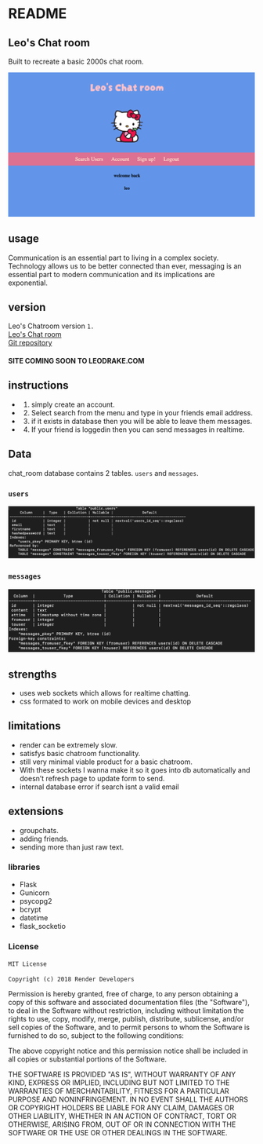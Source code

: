 # README




## Leo's Chat room
Built to recreate a basic 2000s chat room.




![the homepage ](chatroomhomepage.png)
## usage
Communication is an essential part to living in a complex society. Technology allows us to be better connected than ever,
messaging is an essential part to modern communication and its implications are exponential.

## version
Leo's Chatroom version `1.` </br>
[Leo's Chat room](https://project2-siaj.onrender.com) </br>
[Git repository](https://github.com/LeooDrake/project2) </br>

#### SITE COMING SOON TO LEODRAKE.COM



## instructions

- 1. simply create an account.
- 2. Select search from the menu and type in your friends email address.
- 3. if it exists in database then you will be able to leave them messages.
- 4. If your friend is loggedin then you can send messages in realtime.

## Data

chat_room database contains 2 tables. `users` and `messages`.

### `users`
![Users table ](users.png)
### `messages`
![Messages table ](messages.png)




## strengths

- uses web sockets which allows for realtime chatting.
- css formated to work on mobile devices and desktop


## limitations

- render can be extremely slow.
- satisfys basic chatroom functionality.
- still very minimal viable product for a basic chatroom.
- With these sockets I wanna make it so it goes into db automatically and doesn’t refresh page to update form to send.
- internal database error if search isnt a valid email

## extensions 

- groupchats.
- adding friends.
- sending more than just raw text.


### libraries
- Flask
- Gunicorn
- psycopg2
- bcrypt
- datetime
- flask_socketio

### License

`MIT License`

`Copyright (c) 2018 Render Developers`

Permission is hereby granted, free of charge, to any person obtaining a copy
of this software and associated documentation files (the "Software"), to deal
in the Software without restriction, including without limitation the rights
to use, copy, modify, merge, publish, distribute, sublicense, and/or sell
copies of the Software, and to permit persons to whom the Software is
furnished to do so, subject to the following conditions:

The above copyright notice and this permission notice shall be included in all
copies or substantial portions of the Software.

THE SOFTWARE IS PROVIDED "AS IS", WITHOUT WARRANTY OF ANY KIND, EXPRESS OR
IMPLIED, INCLUDING BUT NOT LIMITED TO THE WARRANTIES OF MERCHANTABILITY,
FITNESS FOR A PARTICULAR PURPOSE AND NONINFRINGEMENT. IN NO EVENT SHALL THE
AUTHORS OR COPYRIGHT HOLDERS BE LIABLE FOR ANY CLAIM, DAMAGES OR OTHER
LIABILITY, WHETHER IN AN ACTION OF CONTRACT, TORT OR OTHERWISE, ARISING FROM,
OUT OF OR IN CONNECTION WITH THE SOFTWARE OR THE USE OR OTHER DEALINGS IN THE
SOFTWARE.
